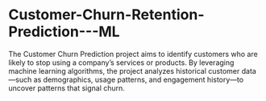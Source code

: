 # Customer-Churn-Retention-Prediction---ML
The Customer Churn Prediction project aims to identify customers who are likely to stop using a company’s services or products. By leveraging machine learning algorithms, the project analyzes historical customer data—such as demographics, usage patterns, and engagement history—to uncover patterns that signal churn. 
